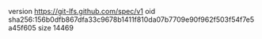 version https://git-lfs.github.com/spec/v1
oid sha256:156b0dfb867dfa33c9678b1411f810da07b7709e90f962f503f54f7e5a45f605
size 14469
